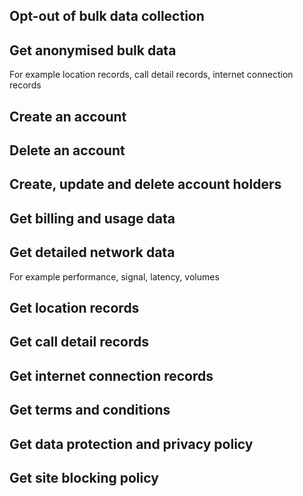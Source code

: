 ## Opt-out of bulk data collection


## Get anonymised bulk data

For example location records, call detail records, internet connection records


## Create an account


## Delete an account


## Create, update and delete account holders


## Get billing and usage data


## Get detailed network data

For example  performance, signal, latency, volumes


## Get location records


## Get call detail records


## Get internet connection records


## Get terms and conditions


## Get data protection and privacy policy


## Get site blocking policy
